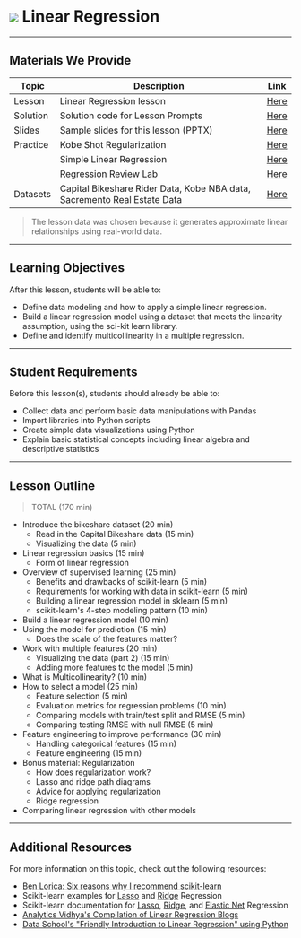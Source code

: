 # ![](https://ga-dash.s3.amazonaws.com/production/assets/logo-9f88ae6c9c3871690e33280fcf557f33.png) Linear Regression

---

## Materials We Provide

| Topic | Description | Link |
| --- | --- | --- |
| Lesson | Linear Regression lesson | [Here](./linear_regression.ipynb) |
| Solution  | Solution code for Lesson Prompts | [Here](./solution-code/linear_regression-solution.ipynb) |
| Slides | Sample slides for this lesson (PPTX) | [Here](./slides/) |
| Practice | Kobe Shot Regularization | [Here](./practice) |
|          | Simple Linear Regression | [Here](./practice) |
|          | Regression Review Lab    | [Here](./practice) |
| Datasets | Capital Bikeshare Rider Data, Kobe NBA data, Sacremento Real Estate Data | [Here](./data/) |


> The lesson data was chosen because it generates approximate linear relationships using real-world data.

---

## Learning Objectives

After this lesson, students will be able to:
- Define data modeling and how to apply a simple linear regression.
- Build a linear regression model using a dataset that meets the linearity assumption, using the sci-kit learn library.
- Define and identify multicollinearity in a multiple regression.

---

## Student Requirements

Before this lesson(s), students should already be able to:
- Collect data and perform basic data manipulations with Pandas
- Import libraries into Python scripts
- Create simple data visualizations using Python
- Explain basic statistical concepts including linear algebra and descriptive statistics

----

## Lesson Outline

> TOTAL (170 min)
- Introduce the bikeshare dataset (20 min)
  - Read in the Capital Bikeshare data (15 min)
  - Visualizing the data (5 min)
- Linear regression basics (15 min)
  - Form of linear regression
- Overview of supervised learning (25 min)
  - Benefits and drawbacks of scikit-learn (5 min)
  - Requirements for working with data in scikit-learn (5 min)
  - Building a linear regression model in sklearn (5 min)
  - scikit-learn's 4-step modeling pattern (10 min)
- Build a linear regression model (10 min)
- Using the model for prediction (15 min)
  - Does the scale of the features matter?
- Work with multiple features (20 min)
  - Visualizing the data (part 2) (15 min)
  - Adding more features to the model (5 min)
- What is Multicollinearity? (10 min)
- How to select a model (25 min)
  - Feature selection (5 min)
  - Evaluation metrics for regression problems (10 min)
  - Comparing models with train/test split and RMSE (5 min)
  - Comparing testing RMSE with null RMSE (5 min)
- Feature engineering to improve performance (30 min)
  - Handling categorical features (15 min)
  - Feature engineering (15 min)
- Bonus material: Regularization
  - How does regularization work?
  - Lasso and ridge path diagrams
  - Advice for applying regularization
  - Ridge regression
- Comparing linear regression with other models


---

## Additional Resources

For more information on this topic, check out the following resources:

- [Ben Lorica: Six reasons why I recommend scikit-learn](http://radar.oreilly.com/2013/12/six-reasons-why-i-recommend-scikit-learn.html)
- Scikit-learn examples for [Lasso](http://scikit-learn.org/stable/auto_examples/linear_model/plot_lasso_lars.html) and [Ridge](http://scikit-learn.org/stable/auto_examples/linear_model/plot_ridge_path.html) Regression
- Scikit-learn documentation for [Lasso](http://scikit-learn.org/stable/modules/generated/sklearn.linear_model.Lasso.html),  [Ridge](http://scikit-learn.org/stable/modules/generated/sklearn.linear_model.Ridge.html), and [Elastic Net](http://scikit-learn.org/stable/modules/generated/sklearn.linear_model.ElasticNet.html) Regression
- [Analytics Vidhya's Compilation of Linear Regression Blogs](https://www.analyticsvidhya.com/blog/tag/linear-regression/)
- [Data School's "Friendly Introduction to Linear Regression" using Python](http://www.dataschool.io/linear-regression-in-python/)
